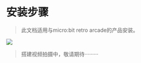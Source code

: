 ﻿---
sidebar_position: 5
sidebar_label: 安装步骤
---


# 安装步骤

> 此文档适用与micro:bit retro arcade的产品安装。

![](https://wiki-media-ef.oss-cn-hongkong.aliyuncs.com//images/microbit-retro-arcade-assembly-steps.png)

>搭建视频拍摄中，敬请期待·········
